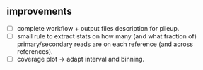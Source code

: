 ## improvements

- [ ] complete workflow + output files description for pileup.
- [ ] small rule to extract stats on how many (and what fraction of) primary/secondary reads are on each reference (and across references).
- [ ] coverage plot -> adapt interval and binning.